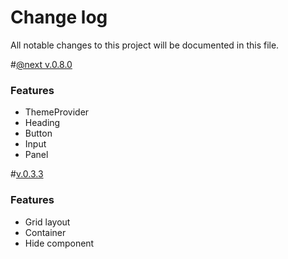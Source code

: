 # Change log

All notable changes to this project will be documented in this file.

<a name="0.8.0"></a>#[@next v.0.8.0]()

### Features

* ThemeProvider
* Heading
* Button
* Input
* Panel

<a name="0.3.3"></a> #[v.0.3.3](https://github.com/we-mak/w-design/compare/hotfix/0.3.2...master)

### Features

* Grid layout
* Container
* Hide component
